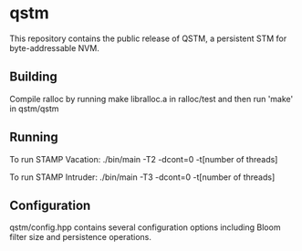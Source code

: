# qstm
This repository contains the public release of QSTM, a persistent STM for byte-addressable NVM.

## Building
Compile ralloc by running make libralloc.a in ralloc/test and then run 'make' in qstm/qstm

## Running
To run STAMP Vacation:
./bin/main -T2 -dcont=0 -t[number of threads]

To run STAMP Intruder:
./bin/main -T3 -dcont=0 -t[number of threads]

## Configuration
qstm/config.hpp contains several configuration options including Bloom filter size and persistence operations.
